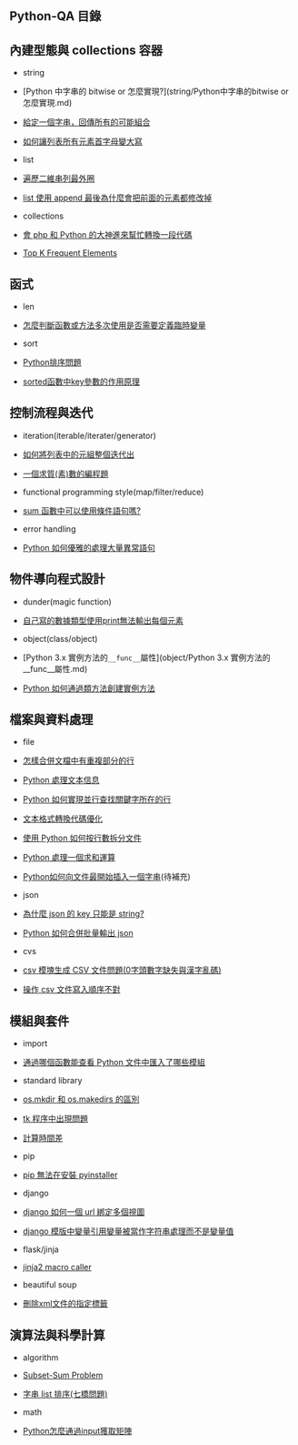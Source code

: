 ## Python-QA 目錄

## 內建型態與 collections 容器

* string
 * [Python 中字串的 bitwise or 怎麼實現?](string/Python中字串的bitwise or怎麼實現.md)
 * [給定一個字串，回傳所有的可能組合](string/給定一個字串，回傳所有的可能組合.md)
 * [如何讓列表所有元素首字母變大寫](string/如何讓列表所有元素首字母變大寫.md)

* list
 * [遍歷二維串列最外圈](list/遍歷二維串列最外圈.md)
 * [list 使用 append 最後為什麼會把前面的元素都修改掉](list/list使用append最後為什麼會把前面的元素都修改掉.md)

* collections
 * [會 php 和 Python 的大神進來幫忙轉換一段代碼](collections/會php和python的大神進來幫忙轉換一段代碼.md)
 * [Top K Frequent Elements](collections/Top_K_Frequent_Elements.md)

## 函式

* len
 * [怎麼判斷函數或方法多次使用是否需要定義臨時變量](len/怎麼判斷函數或方法多次使用是否需要定義臨時變量.md) 

* sort
 * [Python排序問題](sort/Python排序問題.md)
 * [sorted函數中key參數的作用原理](sort/sorted函數中key參數的作用原理.md)

## 控制流程與迭代

* iteration(iterable/iterater/generator)
 * [如何將列表中的元組整個迭代出](iteration/如何將列表中的元組整個迭代出來.md)
 * [一個求質(素)數的編程題](iteration/一個求質(素)數的編程題.md)

* functional programming style(map/filter/reduce)
 * [sum 函數中可以使用條件語句嗎?](fp/sum函數中可以使用條件語句嗎.md)

* error handling
 * [Python 如何優雅的處理大量異常語句](error/Python如何優雅的處理大量異常語句.md) 

## 物件導向程式設計

* dunder(magic function)
 * [自己寫的數據類型使用print無法輸出每個元素](dunder/自己寫的數據類型使用print無法輸出每個元素.md) 

* object(class/object)
 * [Python 3.x 實例方法的`__func__`屬性](object/Python 3.x 實例方法的__func__屬性.md)
 * [Python 如何通過類方法創建實例方法](object/Python如何通過類方法創建實例方法.md)

## 檔案與資料處理
 
* file
 * [怎樣合併文檔中有重複部分的行](file/怎樣合併文檔中有重複部分的行.md)
 * [Python 處理文本信息](file/Python處理文本信息.md)
 * [Python 如何實現並行查找關鍵字所在的行](file/Python如何實現並行查找關鍵字所在的行.md)
 * [文本格式轉換代碼優化](file/文本格式轉換代碼優化.md)
 * [使用 Python 如何按行數拆分文件](file/使用Python如何按行數拆分文件.md)
 * [Python 處理一個求和運算](file/Python處理一個求和運算.md)
 * [Python如何向文件最開始插入一個字串](file/Python如何向文件最開始插入一個字串.md)(待補充)

* json
 * [為什麼 json 的 key 只能是 string?](json/為什麼json的key只能是string.md)
 * [Python 如何合併批量輸出 json](json/Python如何合併批量輸出json.md)

* cvs
 * [csv 模塊生成 CSV 文件問題(0字頭數字缺失與漢字亂碼)](csv/csv模塊生成CSV文件問題(0字頭數字缺失與漢字亂碼).md)
 * [操作 csv 文件寫入順序不對](csv/操作csv文件寫入順序不對.md)

## 模組與套件

* import
 * [通過哪個函數能查看 Python 文件中匯入了哪些模組](import/通過哪個函數能查看Python文件中匯入了哪些模組.md) 

* standard library
 * [os.mkdir 和 os.makedirs 的區別](standard_lib/os.mkdir和os.makedirs的區別.md) 
 * [tk 程序中出現問題](standard_lib/tk程序中出現問題.md)
 * [計算時間差](standard_lib/計算時間差.md)

* pip
 * [pip 無法在安裝 pyinstaller](pip/pip無法在安裝pyinstaller.md) 

* django
 * [django 如何一個 url 綁定多個視圖](django/django如何一個url綁定多個視圖.md)
 * [django 模版中變量引用變量被當作字符串處理而不是變量值](django/django模版中變量引用變量被當作字符串處理而不是變量值.md)

* flask/jinja
 * [jinja2 macro caller](jinja/jinja2_macro_caller.md) 

* beautiful soup
 * [刪除xml文件的指定標籤](bs/刪除xml文件的指定標籤.md)

## 演算法與科學計算

* algorithm
 * [Subset-Sum Problem](algorithm/subset_sum_problem.md)
 * [字串 list 排序(七橋問題)](algorithm/字串list排序(七橋問題).md)

* math
 * [Python怎麼通過input獲取矩陣](math/Python怎麼通過input獲取矩陣.md)
